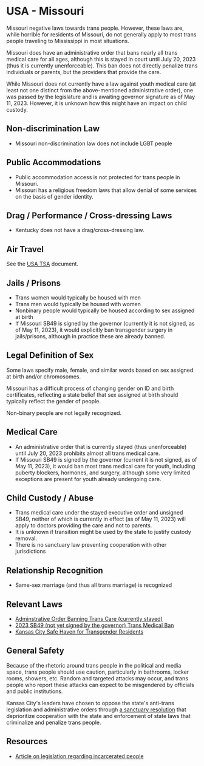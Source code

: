 # USA - Missouri

Missouri negative laws towards trans people. However, these laws
are, while horrible for residents of Missouri, do not generally
apply to most trans people traveling to Mississippi in most
situations.

Missouri does have an administrative order that bans nearly all trans medical
care for all ages, although this is stayed in court until July 20, 2023
(thus it is currently unenforceable).  This ban does not directly penalize
trans individuals or parents, but the providers that provide the care.

While Missouri does not currently have a law against youth medical care
(at least not one distinct from the above-mentioned administrative
order), one was passed by the legislature and is awaiting governor
signature as of May 11, 2023.  However, it is unknown how this might have
an impact on child custody.

## Non-discrimination Law

 * Missouri non-discrimination law does not include LGBT people

## Public Accommodations

 * Public accommodation access is not protected for trans people in
   Missouri.
 * Missouri has a religious freedom laws that allow denial of some
   services on the basis of gender identity.

## Drag / Performance / Cross-dressing Laws

 * Kentucky does not have a drag/cross-dressing law.

## Air Travel

See the [USA TSA](../notes/tsa.md) document.

## Jails / Prisons

 * Trans women would typically be housed with men
 * Trans men would typically be housed with women
 * Nonbinary people would typically be housed according to sex
   assigned at birth
 * If Missouri SB49 is signed by the governor (currently it is not
   signed, as of May 11, 2023), it would explicitly ban transgender
   surgery in jails/prisons, although in practice these are already
   banned.

## Legal Definition of Sex

Some laws specify male, female, and similar words based on sex assigned
at birth and/or chromosomes.

Missouri has a difficult process of changing gender on ID and birth
certificates, reflecting a state belief that sex assigned at birth
should typically reflect the gender of people.

Non-binary people are not legally recognized.

## Medical Care

 * An administrative order that is currently stayed (thus unenforceable)
   until July 20, 2023 prohibits almost all trans medical care.
 * If Missouri SB49 is signed by the governor (current it is not
   signed, as of May 11, 2023), it would ban most trans medical care for
   youth, including puberty blockers, hormones, and surgery, although
   some very limited exceptions are present for youth already undergoing care.

## Child Custody / Abuse

 * Trans medical care under the stayed executive order and unsigned
   SB49, neither of which is currently in effect (as of May 11, 2023)
   will apply to doctors providing the care and not to parents.
 * It is unknown if transition might be used by the state to justify
   custody removal.
 * There is no sanctuary law preventing cooperation with other
   jurisdictions
 
## Relationship Recognition

 * Same-sex marriage (and thus all trans marriage) is recognized

## Relevant Laws

 * [Adminstrative Order Banning Trans Care (currently stayed)](https://ago.mo.gov/docs/default-source/press-releases/2023-04-13---emergency-reg.pdf?sfvrsn=7f78d4fc_2)
 * [2023 SB49 (not yet signed by the governor) Trans Medical Ban](https://legiscan.com/MO/text/SB49/id/2755107)
 * [Kansas City Safe Haven for Transgender Residents](https://www.kcmo.gov/Home/Components/News/News/2040/1746)

## General Safety

Because of the rhetoric around trans people in the political and media
space, trans people should use caution, particularly in bathrooms,
locker rooms, showers, etc.  Random and targeted attacks may occur, and
trans people who report these attacks can expect to be misgendered by
officials and public institutions.

Kansas City's leaders have chosen to oppose the state's anti-trans
legislation and administrative orders through [a sanctuary
resolution](https://www.kcmo.gov/Home/Components/News/News/2040/1746)
that deprioritize cooperation with the state and enforcement of state
laws that criminalize and penalize trans people.

## Resources

 * [Article on legislation regarding incarcerated people](https://outinstl.com/we-have-to-fight-incarcerated-transgender-missourians-are-latest-target-of-missouri-lawmakers/)

